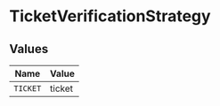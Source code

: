 # TicketVerificationStrategy


## Values

| Name     | Value    |
| -------- | -------- |
| `TICKET` | ticket   |